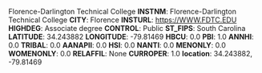 
Florence-Darlington Technical College
**INSTNM**: Florence-Darlington Technical College 
**CITY**: Florence 
**INSTURL**: https://WWW.FDTC.EDU 
**HIGHDEG**: Associate degree 
**CONTROL**: Public 
**ST_FIPS**: South Carolina 
**LATITUDE**: 34.243882 
**LONGITUDE**: -79.81469 
**HBCU**: 0.0 
**PBI**: 1.0 
**ANNHI**: 0.0 
**TRIBAL**: 0.0 
**AANAPII**: 0.0 
**HSI**: 0.0 
**NANTI**: 0.0 
**MENONLY**: 0.0 
**WOMENONLY**: 0.0 
**RELAFFIL**: None 
**CURROPER**: 1.0 
**location**: 34.243882, -79.81469 